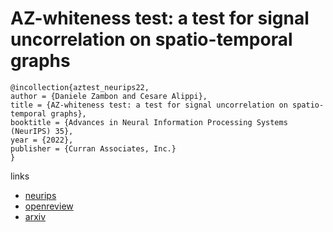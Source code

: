 # AZ-whiteness test: a test for signal uncorrelation on spatio-temporal graphs

```
@incollection{aztest_neurips22,
author = {Daniele Zambon and Cesare Alippi},
title = {AZ-whiteness test: a test for signal uncorrelation on spatio-temporal graphs},
booktitle = {Advances in Neural Information Processing Systems (NeurIPS) 35},
year = {2022},
publisher = {Curran Associates, Inc.}
}
```

links
- [neurips](https://nips.cc/Conferences/2022/Schedule?showEvent=54220)
- [openreview](https://openreview.net/forum?id=SFeKNSxect)
- [arxiv](https://arxiv.org/abs/2204.11135)
